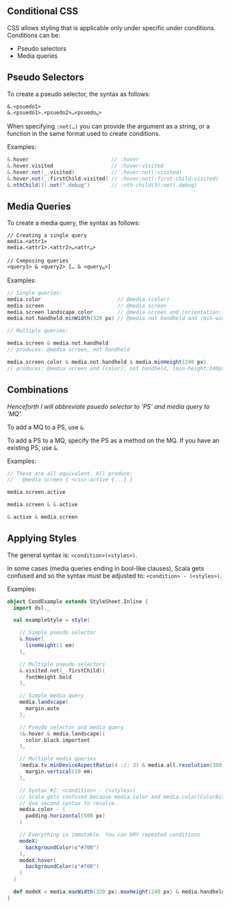 ## Conditional CSS

CSS allows styling that is applicable only under specific under conditions.
Conditions can be:
* Pseudo selectors
* Media queries


## Pseudo Selectors

To create a pseudo selector, the syntax as follows:
<pre><code>&amp;.&lt;psuedo1&gt;
&amp;.&lt;psuedo1&gt;.&lt;psuedo2&gt;…&lt;psuedo<sub>n</sub>&gt;</code></pre>

When specifying `:not(…)` you can provide the argument as a string,
or a function in the same format used to create conditions.

Examples:

```scala
&.hover                           // :hover
&.hover.visited                   // :hover:visited
&.hover.not(_.visited)            // :hover:not(:visited)
&.hover.not(_.firstChild.visited) // :hover:not(:first-child:visited)
&.nthChild(3).not(".debug")       // :nth-child(3):not(.debug)
```


## Media Queries

To create a media query, the syntax as follows:
<pre><code>// Creating a single query
media.&lt;attr1&gt;
media.&lt;attr1&gt;.&lt;attr2&gt;…&lt;attr<sub>n</sub>&gt;

// Composing queries
&lt;query1&gt; & &lt;query2&gt; [… & &lt;query<sub>n</sub>&gt;] </code></pre>


Examples:

```scala
// Single queries:
media.color                         // @media (color)
media.screen                        // @media screen
media.screen.landscape.color        // @media screen and (orientation:landscape) and (color)
media.not.handheld.minWidth(320 px) // @media not handheld and (min-width:320px)

// Multiple queries:

media.screen & media.not.handheld
// produces: @media screen, not handheld

media.screen.color & media.not.handheld & media.minHeight(240 px)
// produces: @media screen and (color), not handheld, (min-height:240px)

```

## Combinations

*Henceforth I will abbreviate psuedo selector to 'PS' and media query to 'MQ'.*

To add a MQ to a PS, use `&`.

To add a PS to a MQ, specify the PS as a method on the MQ.
If you have an existing PS, use `&`.

Examples:
```scala
// These are all equivalent. All produce:
//   @media screen { <css>:active {...} }

media.screen.active

media.screen & &.active

&.active & media.screen

```


## Applying Styles

The general syntax is: `<condition>(<styles>)`.

In some cases (media queries ending in bool-like clauses),
Scala gets confused and so the syntax must be adjusted to:
`<condition> - (<styles>)`.

Examples:
```scala
object CondExample extends StyleSheet.Inline {
  import dsl._

  val exampleStyle = style(

    // Simple pseudo selector
    &.hover(
      lineHeight(1 em)
    ),

    // Multiple pseudo selectors
    &.visited.not(_.firstChild)(
      fontWeight.bold
    ),

    // Simple media query
    media.landscape(
      margin.auto
    ),

    // Pseudo selector and media query
    (&.hover & media.landscape)(
      color.black.important
    ),

    // Multiple media queries
    (media.tv.minDeviceAspectRatio(4 :/: 3) & media.all.resolution(300 dpi))(
      margin.vertical(10 em)
    ),

    // Syntax #2: <condition> - (<styles>)
    // Scala gets confused because media.color and media.color(ColorBits).
    // Use second syntax to resolve.
    media.color - (
      padding.horizontal(500 px)
    )

    // Everything is immutable. You can DRY repeated conditions
    modeX(
      backgroundColor(c"#700")
    ),
    modeX.hover(
      backgroundColor(c"#f00")
    )
  )

  def modeX = media.maxWidth(320 px).maxHeight(240 px) & media.handheld
}
```
